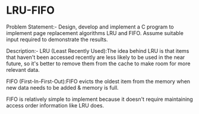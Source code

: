 # LRU-FIFO
Problem Statement:- Design, develop and implement a C program to implement page replacement algorithms
LRU and FIFO. Assume suitable input required to demonstrate the results.



Description:- LRU (Least Recently Used):The idea behind LRU is that items that haven't been accessed recently are less likely to be used in the near future, so it's better to remove them from the cache to make room for more relevant data.  

FIFO (First-In-First-Out):FIFO evicts the oldest item from the memory when new data needs to be added & memory is full.

FIFO is relatively simple to implement because it doesn't require maintaining access order information like LRU does.
